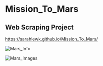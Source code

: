 # Mission_To_Mars
## Web Scraping Project

https://sarahlewk.github.io/Mission_To_Mars/

![Mars_Info](https://user-images.githubusercontent.com/46179696/57751335-394e8880-769a-11e9-8958-c66abdd0e6ac.png)

![Mars_Images](https://user-images.githubusercontent.com/46179696/57751341-3fdd0000-769a-11e9-9438-d60f6b824482.png)
